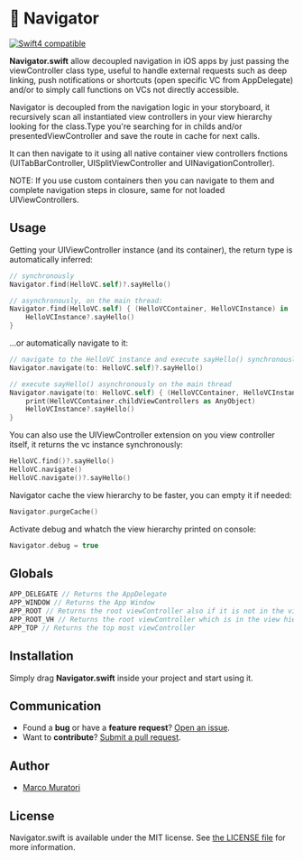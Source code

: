 # 🚣 Navigator

[![Swift4 compatible][Swift4Badge]][Swift4Link]

**Navigator.swift** allow decoupled navigation in iOS apps by just passing the viewController class type, 
useful to handle external requests such as deep linking, push notifications or shortcuts 
(open specific VC from AppDelegate) and/or to simply call functions on VCs not directly accessible. 

Navigator is decoupled from the navigation logic in your storyboard, it recursively scan all instantiated view controllers in your view hierarchy looking for the class.Type you're searching for in childs and/or presentedViewController and save the route in cache for next calls.

It can then navigate to it using all native container view controllers fnctions (UITabBarController, UISplitViewController and UINavigationController). 

NOTE:
If you use custom containers then you can navigate to them and complete navigation steps in closure, same for not loaded UIViewControllers.

## Usage

Getting your UIViewController instance (and its container), the return type is automatically inferred:
```swift
// synchronously
Navigator.find(HelloVC.self)?.sayHello()

// asynchronously, on the main thread:
Navigator.find(HelloVC.self) { (HelloVCContainer, HelloVCInstance) in
    HelloVCInstance?.sayHello()
}
```

...or automatically navigate to it:
```swift
// navigate to the HelloVC instance and execute sayHello() synchronously
Navigator.navigate(to: HelloVC.self)?.sayHello()

// execute sayHello() asynchronously on the main thread
Navigator.navigate(to: HelloVC.self) { (HelloVCContainer, HelloVCInstance) in
    print(HelloVCContainer.childViewControllers as AnyObject)
    HelloVCInstance?.sayHello()
}
```

You can also use the UIViewController extension on you view controller itself, it returns the vc instance synchronously:
```swift
HelloVC.find()?.sayHello()
HelloVC.navigate()
HelloVC.navigate()?.sayHello()
```

Navigator cache the view hierarchy to be faster, you can empty it if needed:
```swift
Navigator.purgeCache()
```

Activate debug and whatch the view hierarchy printed on console:
```swift
Navigator.debug = true
```

## Globals
```swift
APP_DELEGATE // Returns the AppDelegate
APP_WINDOW // Returns the App Window
APP_ROOT // Returns the root viewController also if it is not in the view hierarchy
APP_ROOT_VH // Returns the root viewController which is in the view hierarchy
APP_TOP // Returns the top most viewController
```

## Installation

Simply drag **Navigator.swift** inside your project and start using it.

## Communication

- Found a **bug** or have a **feature request**? [Open an issue][].
- Want to **contribute**? [Submit a pull request][].

[Read the contributing guidelines]: ./CONTRIBUTING.md#contributing
[Ask on Stack Overflow]: http://stackoverflow.com/questions/tagged/Navigator
[Open an issue]: https://github.com/oblq/Navigator/issues/new
[Submit a pull request]: https://github.com/oblq/Navigator/fork


## Author

- [Marco Muratori](mailto:marcomrtr@gmail.com) 

## License

Navigator.swift is available under the MIT license. See [the LICENSE
file](./LICENSE.txt) for more information.


[Swift]: https://swift.org/

[Swift4Badge]: https://img.shields.io/badge/swift-4-orange.svg?style=flat
[Swift4Link]: https://developer.apple.com/swift/
